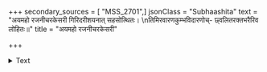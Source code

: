 +++
secondary_sources = [ "MSS_2701",]
jsonClass = "Subhaashita"
text = "अयमहो रजनीचरकेसरी गिरिदरीशयनात् सहसोत्थितः।  \nतिमिरवारणकुम्भविदारणोच्- छ्वलितरक्तभरैरिव लोहितः॥"
title = "अयमहो रजनीचरकेसरी"

+++

<details><summary>Text</summary>

अयमहो रजनीचरकेसरी गिरिदरीशयनात् सहसोत्थितः।  
तिमिरवारणकुम्भविदारणोच्- छ्वलितरक्तभरैरिव लोहितः॥
</details>
